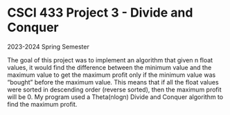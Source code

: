 # CSCI 433 Project 3 - Divide and Conquer



2023-2024 Spring Semester



The goal of this project was to implement an algorithm that given n float values, 
it would find the difference between the minimum value and the maximum value to get the
maximum profit only if the minimum value was “bought” before the maximum value. 
This means that if all the float values were sorted in descending order (reverse sorted), 
then the maximum profit will be 0. My program used a Theta(nlogn) Divide and Conquer algorithm to find the maximum profit. 
